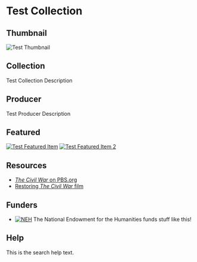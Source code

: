# Test Collection

## Thumbnail

![Test Thumbnail](https://s3.amazonaws.com/americanarchive.org/special-collections/CivilWarKenBurns.jpg "Test Thumbnail")

## Collection

Test Collection Description

## Producer

Test Producer Description

## Featured

[![Test Featured Item](http://americanarchive.org.s3.amazonaws.com/thumbnail/cpb-aacip_509-2r3nv99t98.jpg)](/catalog/cpb-aacip_111-21ghx7d6)
[![Test Featured Item 2](http://americanarchive.org.s3.amazonaws.com/thumbnail/cpb-aacip_509-6h4cn6zm21.jpg)](/catalog/cpb-aacip_111-21ghx7d6)

## Resources

- [<em>The Civil War</em> on PBS.org](http://www.pbs.org/kenburns/civil-war/)
- [Restoring <em>The Civil War</em> film](http://www.pbs.org/kenburns/civil-war/restoring-film/)

## Funders

- [![NEH](https://s3.amazonaws.com/americanarchive.org/org-logos/neh_logo.jpg)](https://www.neh.gov/) The National Endowment for the Humanities funds stuff like this!

## Help

This is the search help text.
